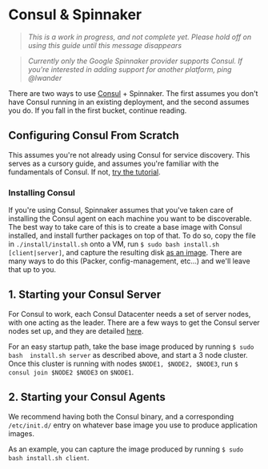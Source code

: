 # Consul & Spinnaker

> _This is a work in progress, and not complete yet. Please hold off on using
> this guide until this message disappears_

> _Currently only the Google Spinnaker provider supports Consul. If you're
> interested in adding support for another platform, ping @lwander_

There are two ways to use [Consul](consul.io) + Spinnaker. The first assumes
you don't have Consul running in an existing deployment, and the second assumes
you do. If you fall in the first bucket, continue reading.

## Configuring Consul From Scratch

This assumes you're not already using Consul for service discovery. This serves
as a cursory guide, and assumes you're familiar with the fundamentals of
Consul. If not, [try the
tutorial](https://www.consul.io/intro/getting-started/install.html).

### Installing Consul

If you're using Consul, Spinnaker assumes that you've taken care of
installing the Consul agent on each machine you want to be discoverable. The
best way to take care of this is to create a base image with Consul installed,
and install further packages on top of that. To do so, copy the file in
`./install/install.sh` onto a VM, run `$ sudo bash install.sh [client|server]`, and capture the
resulting disk [as an
image](https://cloud.google.com/compute/docs/images/create-delete-deprecate-private-images). 
There are many ways to do this (Packer, config-management, etc...) and we'll 
leave that up to you.

## 1. Starting your Consul Server

For Consul to work, each Consul Datacenter needs a set of server nodes, with
one acting as the leader. There are a few ways to get the Consul server nodes 
set up, and they are detailed
[here](https://www.consul.io/docs/guides/bootstrapping.html).

For an easy startup path, take the base image produced by running `$ sudo bash 
install.sh server` as described above, and start a 3 node cluster. 
Once this cluster is running with nodes `$NODE1, $NODE2, $NODE3`, run 
`$ consul join $NODE2 $NODE3` on `$NODE1`.

## 2. Starting your Consul Agents

We recommend having both the Consul binary, and a corresponding `/etc/init.d/`
entry on whatever base image you use to produce application images.

As an example, you can capture the image produced by running `$ sudo bash
install.sh client`.
